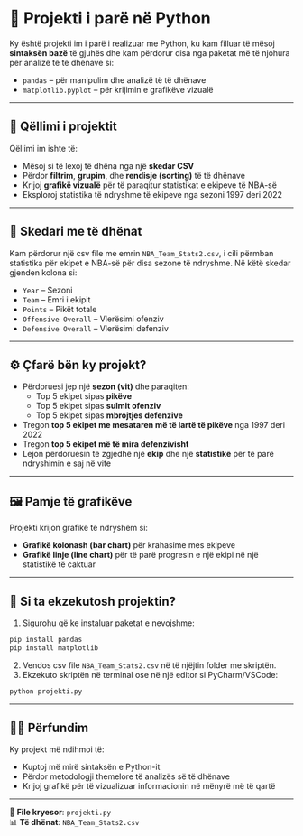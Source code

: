 
# 📌 Projekti i parë në Python

Ky është projekti im i parë i realizuar me Python, ku kam filluar të mësoj **sintaksën bazë** të gjuhës dhe kam përdorur disa nga paketat më të njohura për analizë të të dhënave si:

- `pandas` – për manipulim dhe analizë të të dhënave
- `matplotlib.pyplot` – për krijimin e grafikëve vizualë

---

## 🎯 Qëllimi i projektit

Qëllimi im ishte të:

- Mësoj si të lexoj të dhëna nga një **skedar CSV**
- Përdor **filtrim**, **grupim**, dhe **rendisje (sorting)** të të dhënave
- Krijoj **grafikë vizualë** për të paraqitur statistikat e ekipeve të NBA-së
- Eksploroj statistika të ndryshme të ekipeve nga sezoni 1997 deri 2022

---

## 📁 Skedari me të dhënat

Kam përdorur një csv file me emrin `NBA_Team_Stats2.csv`, i cili përmban statistika për ekipet e NBA-së për disa sezone të ndryshme. Në këtë skedar gjenden kolona si:

- `Year` – Sezoni
- `Team` – Emri i ekipit
- `Points` – Pikët totale
- `Offensive Overall` – Vlerësimi ofenziv
- `Defensive Overall` – Vlerësimi defenziv

---

## ⚙️ Çfarë bën ky projekt?

- Përdoruesi jep një **sezon (vit)** dhe paraqiten:
  - Top 5 ekipet sipas **pikëve**
  - Top 5 ekipet sipas **sulmit ofenziv**
  - Top 5 ekipet sipas **mbrojtjes defenzive**
- Tregon **top 5 ekipet me mesataren më të lartë të pikëve** nga 1997 deri 2022
- Tregon **top 5 ekipet më të mira defenzivisht**
- Lejon përdoruesin të zgjedhë një **ekip** dhe një **statistikë** për të parë ndryshimin e saj në vite

---

## 🖼️ Pamje të grafikëve

Projekti krijon grafikë të ndryshëm si:

- **Grafikë kolonash (bar chart)** për krahasime mes ekipeve
- **Grafikë linje (line chart)** për të parë progresin e një ekipi në një statistikë të caktuar

---

## 🚀 Si ta ekzekutosh projektin?

1. Sigurohu që ke instaluar paketat e nevojshme:

```bash
pip install pandas
pip install matplotlib
```

2. Vendos csv file `NBA_Team_Stats2.csv` në të njëjtin folder me skriptën.
3. Ekzekuto skriptën në terminal ose në një editor si PyCharm/VSCode:

```bash
python projekti.py
```

---

## 👨‍💻 Përfundim

Ky projekt më ndihmoi të:

- Kuptoj më mirë sintaksën e Python-it
- Përdor metodologji themelore të analizës së të dhënave
- Krijoj grafikë për të vizualizuar informacionin në mënyrë më të qartë

---

📂 **File kryesor**: `projekti.py`  
📊 **Të dhënat**: `NBA_Team_Stats2.csv`
